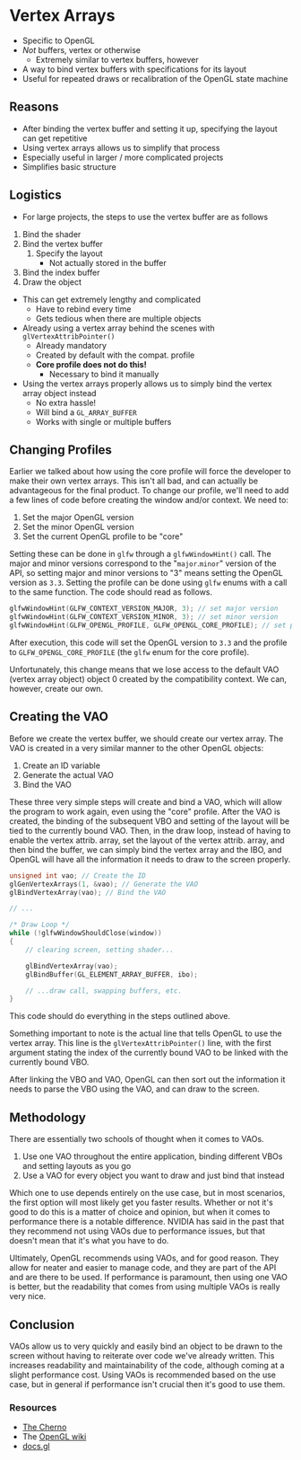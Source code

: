 # Vertex Arrays
+ Specific to OpenGL
+ *Not* buffers, vertex or otherwise
    + Extremely similar to vertex buffers, however
+ A way to bind vertex buffers with specifications for its layout
+ Useful for repeated draws or recalibration of the OpenGL state machine

## Reasons
+ After binding the vertex buffer and setting it up, specifying the layout can get repetitive
+ Using vertex arrays allows us to simplify that process
+ Especially useful in larger / more complicated projects
+ Simplifies basic structure

## Logistics
+ For large projects, the steps to use the vertex buffer are as follows
1. Bind the shader
1. Bind the vertex buffer
    1. Specify the layout
	    + Not actually stored in the buffer
1. Bind the index buffer
1. Draw the object
+ This can get extremely lengthy and complicated
    + Have to rebind every time
    + Gets tedious when there are multiple objects
+ Already using a vertex array behind the scenes with `glVertexAttribPointer()`
    + Already mandatory
    + Created by default with the compat. profile
    + **Core profile does not do this!**
	    + Necessary to bind it manually
+ Using the vertex arrays properly allows us to simply bind the vertex array object instead
    + No extra hassle!
    + Will bind a `GL_ARRAY_BUFFER`
    + Works with single or multiple buffers

## Changing Profiles
Earlier we talked about how using the core profile will force the developer to make their own vertex arrays. This isn't all bad, and can actually be advantageous for the final product. To change our profile, we'll need to add a few lines of code before creating the window and/or context. We need to:

1. Set the major OpenGL version
1. Set the minor OpenGL version
1. Set the current OpenGL profile to be "core"

Setting these can be done in `glfw` through a `glfwWindowHint()` call. The major and minor versions correspond to the "`major`.`minor`" version of the API, so setting major and minor versions to "3" means setting the OpenGL version as `3.3`. Setting the profile can be done using `glfw` enums with a call to the same function. The code should read as follows.

```c++
glfwWindowHint(GLFW_CONTEXT_VERSION_MAJOR, 3); // set major version
glfwWindowHint(GLFW_CONTEXT_VERSION_MINOR, 3); // set minor version
glfwWindowHint(GLFW_OPENGL_PROFILE, GLFW_OPENGL_CORE_PROFILE); // set profile to core
```

After execution, this code will set the OpenGL version to `3.3` and the profile to `GLFW_OPENGL_CORE_PROFILE` (the `glfw` enum for the core profile).

Unfortunately, this change means that we lose access to the default VAO (vertex array object) object 0 created by the compatibility context. We can, however, create our own.

## Creating the VAO
Before we create the vertex buffer, we should create our vertex array. The VAO is created in a very similar manner to the other OpenGL objects:

1. Create an ID variable
1. Generate the actual VAO
1. Bind the VAO

These three very simple steps will create and bind a VAO, which will allow the program to work again, even using the "core" profile. After the VAO is created, the binding of the subsequent VBO and setting of the layout will be tied to the currently bound VAO. Then, in the draw loop, instead of having to enable the vertex attrib. array, set the layout of the vertex attrib. array, and then bind the buffer, we can simply bind the vertex array and the IBO, and OpenGL will have all the information it needs to draw to the screen properly.

```c++
unsigned int vao; // Create the ID
glGenVertexArrays(1, &vao); // Generate the VAO
glBindVertexArray(vao); // Bind the VAO

// ...

/* Draw Loop */
while (!glfwWindowShouldClose(window))
{
    // clearing screen, setting shader...

    glBindVertexArray(vao);
    glBindBuffer(GL_ELEMENT_ARRAY_BUFFER, ibo);

    // ...draw call, swapping buffers, etc.
}
```

This code should do everything in the steps outlined above.

Something important to note is the actual line that tells OpenGL to use the vertex array. This line is the `glVertexAttribPointer()` line, with the first argument stating the index of the currently bound VAO to be linked with the currently bound VBO.

After linking the VBO and VAO, OpenGL can then sort out the information it needs to parse the VBO using the VAO, and can draw to the screen.

## Methodology
There are essentially two schools of thought when it comes to VAOs.

1. Use one VAO throughout the entire application, binding different VBOs and setting layouts as you go
1. Use a VAO for every object you want to draw and just bind that instead

Which one to use depends entirely on the use case, but in most scenarios, the first option will most likely get you faster results. Whether or not it's good to do this is a matter of choice and opinion, but when it comes to performance there is a notable difference. NVIDIA has said in the past that they recommend not using VAOs due to performance issues, but that doesn't mean that it's what you have to do.

Ultimately, OpenGL recommends using VAOs, and for good reason. They allow for neater and easier to manage code, and they are part of the API and are there to be used. If performance is paramount, then using one VAO is better, but the readability that comes from using multiple VAOs is really very nice.

## Conclusion
VAOs allow us to very quickly and easily bind an object to be drawn to the screen without having to reiterate over code we've already written. This increases readability and maintainability of the code, although coming at a slight performance cost. Using VAOs is recommended based on the use case, but in general if performance isn't crucial then it's good to use them.

### Resources
+ [The Cherno](https://www.youtube.com/watch?v=Bcs56Mm-FJY&list=PLlrATfBNZ98foTJPJ_Ev03o2oq3-GGOS2&index=12)
+ The [OpenGL wiki](https://www.khronos.org/opengl/wiki/Vertex_Specification)
+ [docs.gl](docs.gl)
